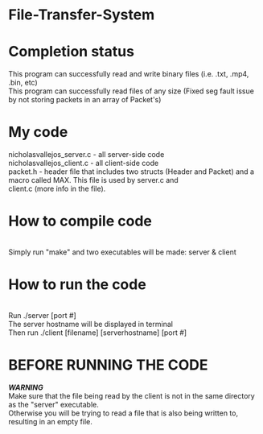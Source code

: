 # File-Transfer-System

# Completion status
This program can successfully read and write binary files (i.e. .txt, .mp4, .bin, etc)
<br/>This program can successfully read files of any size (Fixed seg fault issue by not storing packets in an array of Packet's)

# My code
nicholasvallejos_server.c - all server-side code
<br/>nicholasvallejos_client.c - all client-side code
<br/>packet.h - header file that includes two structs (Header and Packet) and a macro called MAX. This file is used by server.c and <br/>client.c (more info in the file).

# How to compile code
<br/>Simply run "make" and two executables will be made: server & client

# How to run the code
<br/>Run ./server [port #]
<br/>The server hostname will be displayed in terminal
<br/>Then run ./client [filename] [serverhostname] [port #]

# BEFORE RUNNING THE CODE 
***WARNING***
<br/>Make sure that the file being read by the client is not in the same directory as the "server" executable.
<br/>Otherwise you will be trying to read a file that is also being written to, resulting in an empty file.
